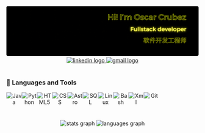 <div align="center">
  <img src="https://raw.githubusercontent.com/oscarcrubez/Profile-Readme-Images/main/v.3%20Copia%20de%20banner%20github%20(1000%20x%20350%20px)%20(1000%20x%20260%20px).gif?token=GHSAT0AAAAAACM3X4ETDNCRMRLQNJUACLFSZO3TRBQ" alt="Texto alternativo"/>
</div>

<div id="header" align="center">
  <div id="badges">
  <a href="linkedin.com/in/oscar-cruañas-gonzalbez-23a769205L">
    <img src="https://img.shields.io/static/v1?message=LinkedIn&logo=linkedin&label=&color=0077B5&logoColor=white&labelColor=&style=for-the-badge" height="35" alt="linkedin logo"  />
  </a>
   <a href="your-linkedin-URL">
    <img src="https://img.shields.io/static/v1?message=Gmail&logo=gmail&label=&color=D14836&logoColor=white&labelColor=&style=for-the-badge" height="35" alt="gmail logo"  />
  </a>
</div>
  <img src="https://komarev.com/ghpvc/?username=oscarcrubez&style=flat-square&color=blue" alt=""/>
</div>

 ### 🧰 Languages and Tools
 <div id="languages" align="center">
  <img align="left" alt="Java" width="40px" src="https://cdn.jsdelivr.net/gh/devicons/devicon/icons/java/java-original.svg" />
  <img align="left" alt="Python" width="40px" src="https://cdn.jsdelivr.net/gh/devicons/devicon@latest/icons/python/python-original.svg" />
  <img align="left" alt="HTML5" width="40px" src="https://cdn.jsdelivr.net/gh/devicons/devicon@latest/icons/html5/html5-original.svg" />
  <img align="left" alt="CSS" width="40px" src="https://cdn.jsdelivr.net/gh/devicons/devicon@latest/icons/css3/css3-original.svg" />
  <img align="left" alt="Astro" width="40px" src="https://cdn.jsdelivr.net/gh/devicons/devicon@latest/icons/astro/astro-original.svg" />
  <img align="left" alt="SQL" width="40px" src="https://cdn.jsdelivr.net/gh/devicons/devicon@latest/icons/azuresqldatabase/azuresqldatabase-original.svg" />
  <img align="left" alt="Linux" width="40px" src="https://cdn.jsdelivr.net/gh/devicons/devicon@latest/icons/linux/linux-original.svg" />
  <img align="left" alt="Bash" width="40px" src="https://cdn.jsdelivr.net/gh/devicons/devicon@latest/icons/bash/bash-original.svg" />
  <img align="left" alt="Xml" width="40px" src="https://cdn.jsdelivr.net/gh/devicons/devicon@latest/icons/xml/xml-original.svg" />
  <img align="left" alt="Git" width="40px" src="https://cdn.jsdelivr.net/gh/devicons/devicon@latest/icons/git/git-original.svg" />
 </div>
<br />
<br />

#


###

<div align="center">
  <img src="https://github-readme-stats.vercel.app/api?username=oscarcrubez&hide_title=false&hide_rank=false&show_icons=true&include_all_commits=true&count_private=true&disable_animations=false&theme=highcontrast&locale=en&hide_border=false" height="160" alt="stats graph"  />
  <img src="https://github-readme-stats.vercel.app/api/top-langs?username=oscarcrubez&locale=en&hide_title=false&layout=compact&card_width=320&langs_count=5&theme=highcontrast&hide_border=false" height="160" alt="languages graph"  />
</div>

###

<!--
| <a href="https://github.com/oscarcrubez/github-readme-stats"><img align="center" src="https://github-readme-stats.vercel.app/api?username=oscarcrubez&show_icons=true&include_all_commits=true&theme=highcontrast&hide_border=true" alt="Oscar's github stats" /></a> | <a href="https://github.com/oscarcrubez/github-readme-stats"><img align="center" src="https://github-readme-stats.vercel.app/api/top-langs/?username=oscarcrubez&layout=compact&theme=highcontrast&hide_border=true" /></a> |
| ------------- | ------------- |
-->

